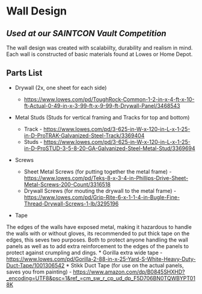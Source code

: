 # Wall Design
## _Used at our SAINTCON Vault Competition_

The wall design was created with scalabiilty, durability and realism in mind. Each wall is constructed of basic materials found at Lowes or Home Depot. 

## Parts List

* Drywall (2x, one sheet for each side)
    * https://www.lowes.com/pd/ToughRock-Common-1-2-in-x-4-ft-x-10-ft-Actual-0-49-in-x-3-99-ft-x-9-99-ft-Drywall-Panel/3468543

* Metal Studs (Studs for vertical framing and Tracks for top and bottom)
    * Track - https://www.lowes.com/pd/3-625-in-W-x-120-in-L-x-1-25-in-D-ProTRAK-Galvanized-Steel-Track/3369404
    * Studs - https://www.lowes.com/pd/3-625-in-W-x-120-in-L-x-1-25-in-D-ProSTUD-3-5-8-20-GA-Galvanized-Steel-Metal-Stud/3369694
 
* Screws
    * Sheet Metal Screws (for putting together the metal frame) - https://www.lowes.com/pd/Teks-8-x-3-4-in-Phillips-Drive-Sheet-Metal-Screws-200-Count/3316518
    * Drywall Screws (for mouting the drywall to the metal frame) - https://www.lowes.com/pd/Grip-Rite-6-x-1-1-4-in-Bugle-Fine-Thread-Drywall-Screws-1-lb/3295196

* Tape

The edges of the walls have exposed metal, making it hazardous to handle the walls with or without gloves, its recommended to put thick tape on the edges, this seves two purposes. Both to protect anyone handling the wall panels as well as to add extra reinforcement to the edges of the panels to protect against crumpling and dings.
    * Gorilla extra wide tape - https://www.lowes.com/pd/Gorilla-2-88-in-x-25-Yard-S-White-Heavy-Duty-Duct-Tape/1001306542
    * Stikk Duct Tape (for use on the actual panels, saves you from painting) - https://www.amazon.com/dp/B0845SHXHD?_encoding=UTF8&psc=1&ref_=cm_sw_r_cp_ud_dp_F5D706BN0TQWBYPT018K
